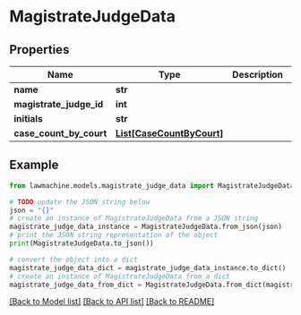 # MagistrateJudgeData


## Properties

Name | Type | Description | Notes
------------ | ------------- | ------------- | -------------
**name** | **str** |  | 
**magistrate_judge_id** | **int** |  | 
**initials** | **str** |  | 
**case_count_by_court** | [**List[CaseCountByCourt]**](CaseCountByCourt.md) |  | 

## Example

```python
from lawmachine.models.magistrate_judge_data import MagistrateJudgeData

# TODO update the JSON string below
json = "{}"
# create an instance of MagistrateJudgeData from a JSON string
magistrate_judge_data_instance = MagistrateJudgeData.from_json(json)
# print the JSON string representation of the object
print(MagistrateJudgeData.to_json())

# convert the object into a dict
magistrate_judge_data_dict = magistrate_judge_data_instance.to_dict()
# create an instance of MagistrateJudgeData from a dict
magistrate_judge_data_from_dict = MagistrateJudgeData.from_dict(magistrate_judge_data_dict)
```
[[Back to Model list]](../README.md#documentation-for-models) [[Back to API list]](../README.md#documentation-for-api-endpoints) [[Back to README]](../README.md)


